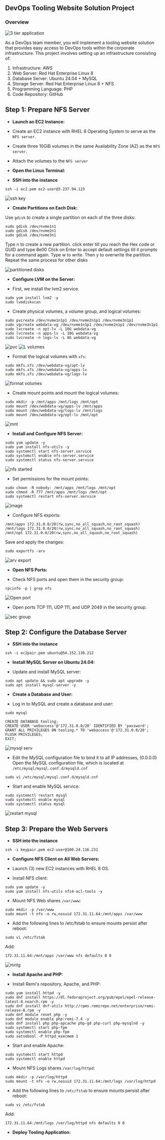 ## DevOps Tooling Website Solution Project
### Overview

![3 tier application](https://github.com/user-attachments/assets/b28f34fa-b50a-4b0d-8d34-78ac316ee7e2)

As a DevOps team member, you will implement a tooling website solution that provides easy access to DevOps tools within the corporate infrastructure. This project involves setting up an infrastructure consisting of:

1. Infrastructure: AWS
2. Web Server: Red Hat Enterprise Linux 8
3. Database Server: Ubuntu 24.04 + MySQL
4. Storage Server: Red Hat Enterprise Linux 8 + NFS
5. Programming Language: PHP
6. Code Repository: GitHub

## Step 1: Prepare NFS Server
- __Launch an EC2 Instance:__

- Create an EC2 instance with RHEL 8 Operating System to serve as the ```NFS server```.
- Create three 10GiB volumes in the same Availability Zone (AZ) as the ```NFS server```.
- Attach the volumes to the ```NFS server```

- __Open the Linux Terminal:__

- __SSH into the instance__
```
ssh -i ec2.pem ec2-user@3.237.94.123
```
![ssh key](https://github.com/user-attachments/assets/c5066d70-da0d-49fc-8332-63145ce63e68)

- __Create Partitions on Each Disk:__

Use ```gdisk``` to create a single partition on each of the three disks:
```
sudo gdisk /dev/nvme1n1
sudo gdisk /dev/nvme2n1
sudo gdisk /dev/nvme3n1
```
Type n to create a new partition.
click enter till you reach the Hex code or GUID and type 8e00
Click on Enter to accept default settings till it prompts for a command again.
Type w to write.
Then y to overwrite the partition.
Repeat the same process for other disks

![partitioned disks](https://github.com/user-attachments/assets/a21b7215-9b28-415f-90b6-56bb7c596e82)

- __Configure LVM on the Server:__

- First, we install the lvm2 service.
```
sudo yum install lvm2 -y
sudo lvmdiskscan
```
- Create physical volumes, a volume group, and logical volumes:
```
sudo pvcreate /dev/nvme1n1p1 /dev/nvme2n1p1 /dev/nvme3n1p1
sudo vgcreate webdata-vg /dev/nvme1n1p1 /dev/nvme2n1p1 /dev/nvme3n1p1
sudo lvcreate -n opt-lv -L 10G webdata-vg
sudo lvcreate -n apps-lv -L 10G webdata-vg
sudo lvcreate -n logs-lv -L 8G webdata-vg
```
![pvc](https://github.com/user-attachments/assets/f7bb5d29-5b31-45d1-bc2e-edca671868e9)
![L volumes](https://github.com/user-attachments/assets/75955d95-653f-4bc5-8745-4f348412a426)

- Format the logical volumes with ```xfs```:
```
sudo mkfs.xfs /dev/webdata-vg/opt-lv
sudo mkfs.xfs /dev/webdata-vg/apps-lv
sudo mkfs.xfs /dev/webdata-vg/logs-lv
```
![format volumes](https://github.com/user-attachments/assets/1f5882cb-d3e1-40ad-9d7c-f088f5dfe851)

- Create mount points and mount the logical volumes:
```
sudo mkdir -p /mnt/apps /mnt/logs /mnt/opt
sudo mount /dev/webdata-vg/apps-lv /mnt/apps
sudo mount /dev/webdata-vg/logs-lv /mnt/logs
sudo mount /dev/webdata-vg/opt-lv /mnt/opt
```
![mnt](https://github.com/user-attachments/assets/ea419f32-7a97-418a-befc-9f0d66909ce2)

- __Install and Configure NFS Server:__
```
sudo yum update -y
sudo yum install nfs-utils -y
sudo systemctl start nfs-server.service
sudo systemctl enable nfs-server.service
sudo systemctl status nfs-server.service
```
![nfs started](https://github.com/user-attachments/assets/16bb1784-2a8e-4917-b95a-1cd08045c771)

- Set permissions for the mount points:
```
sudo chown -R nobody: /mnt/apps /mnt/logs /mnt/opt
sudo chmod -R 777 /mnt/apps /mnt/logs /mnt/opt
sudo systemctl restart nfs-server.service
```
![image](https://github.com/user-attachments/assets/a7b0af34-2f3a-4ef2-93f7-097f4255bbf5)

- Configure NFS exports:
```
/mnt/apps 172.31.0.0/20(rw,sync,no_all_squash,no_root_squash)
/mnt/logs 172.31.0.0/20(rw,sync,no_all_squash,no_root_squash)
/mnt/opt 172.31.0.0/20(rw,sync,no_all_squash,no_root_squash)
```
Save and apply the changes:
```
sudo exportfs -arv
```
![arv export](https://github.com/user-attachments/assets/178c1db0-0855-4300-983a-fb6ddd293841)

- __Open NFS Ports:__

- Check NFS ports and open them in the security group:
```
rpcinfo -p | grep nfs
```
![Open port](https://github.com/user-attachments/assets/81e7741c-e397-4059-ab16-1295633ed150)

- Open ports TCP 111, UDP 111, and UDP 2049 in the security group.

![sec group](https://github.com/user-attachments/assets/234caaed-a1bb-4332-8841-2720d8a31470)

## Step 2: Configure the Database Server
- __SSH into the instance__
```
ssh -i ec2pair.pem ubuntu@54.152.130.212
```
- __Install MySQL Server on Ubuntu 24.04:__

- Update and install MySQL server:
```
sudo apt update && sudo apt upgrade -y
sudo apt install mysql-server -y
```
- __Create a Database and User:__

- Log in to MySQL and create a database and user:
```
sudo mysql
```
```
CREATE DATABASE tooling;
CREATE USER 'webaccess'@'172.31.0.0/20' IDENTIFIED BY 'password';
GRANT ALL PRIVILEGES ON tooling.* TO 'webaccess'@'172.31.0.0/20';
FLUSH PRIVILEGES;
EXIT;
```
![mysql serv](https://github.com/user-attachments/assets/1c1ca5d0-c6aa-4c48-83d9-86bf5fadf5af)

- Edit the MySQL configuration file to bind it to all IP addresses, (0.0.0.0) Open the MySQL configuration file, which is located at ```/etc/mysql/mysql.conf.d/mysqld.cnf```
```
sudo vi /etc/mysql/mysql.conf.d/mysqld.cnf
```
- Start and enable MySQL service:
```
sudo systemctl restart mysql
sudo systemctl enable mysql
sudo systemctl status mysql
```
![restart mysql](https://github.com/user-attachments/assets/b0bea22a-9cf0-4948-acc8-503c1fa462ba)

## Step 3: Prepare the Web Servers
- __SSH into the instance__
```
ssh -i keypair.pem ec2-user@100.24.116.231
```
- __Configure NFS Client on All Web Servers:__

- Launch (3) new EC2 instances with RHEL 8 OS.
- Install NFS client:
```
sudo yum update -y
sudo yum install nfs-utils nfs4-acl-tools -y
```
- Mount NFS Web shares ```/var/www```:
```
sudo mkdir -p /var/www
sudo mount -t nfs -o rw,nosuid 172.31.11.64:/mnt/apps /var/www
```  
- Add the following lines to /etc/fstab to ensure mounts persist after reboot:
```
sudo vi /etc/fstab
```
Add:
```
172.31.11.64:/mnt/apps /var/www nfs defaults 0 0
```
![mntg](https://github.com/user-attachments/assets/59eec301-e7e4-4699-8a02-786dc3b5ad3d)

- __Install Apache and PHP:__

- Install Remi's repository, Apache, and PHP:
```
sudo yum install httpd -y
sudo dnf install https://dl.fedoraproject.org/pub/epel/epel-release-latest-8.noarch.rpm -y 
sudo dnf install dnf-utils http://rpms.remirepo.net/enterprise/remi-release-8.rpm -y 
sudo dnf module reset php -y
sudo dnf module enable php:remi-7.4 -y
sudo dnf install php php-opcache php-gd php-curl php-mysqlnd -y
sudo systemctl start php-fpm
sudo systemctl enable php-fpm
sudo setsebool -P httpd_execmem 1
```
- Start and enable Apache:
```
sudo systemctl start httpd
sudo systemctl enable httpd
```
- Mount NFS Logs shares ```/var/log/httpd```:
```
sudo mkdir -p /var/log/httpd
sudo mount -t nfs -o rw,nosuid 172.31.11.64:/mnt/logs /var/log/httpd
```
- Add the following lines to ```/etc/fstab``` to ensure mounts persist after reboot:
```
sudo vi /etc/fstab
```
Add:
```
172.31.11.64:/mnt/logs /var/log/httpd nfs defaults 0 0
```
- __Deploy Tooling Application:__
